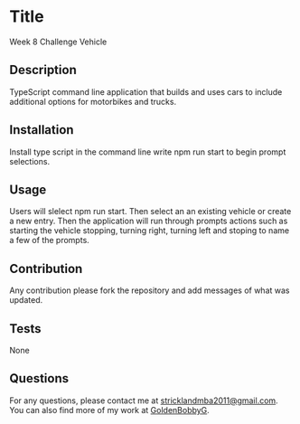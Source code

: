 
# Title
Week 8 Challenge Vehicle 

## Description
TypeScript command line application that builds and uses cars to include additional options for motorbikes and trucks.

## Installation
Install type script in the command line write npm run start to begin prompt selections.

## Usage
Users will slelect npm run start. Then select an an existing vehicle or create a new  entry. Then the application will run through prompts actions such as starting the vehicle stopping, turning right, turning left and stoping to name a few of the prompts.

## Contribution
Any contribution please fork the repository and add messages of what was updated. 

## Tests
None




## Questions
For any questions, please contact me at [stricklandmba2011@gmail.com](mailto:stricklandmba2011@gmail.com).
You can also find more of my work at [GoldenBobbyG](https://github.com/GoldenBobbyG).
